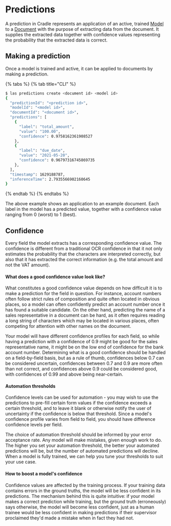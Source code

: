 # Predictions

A prediction in Cradle represents an application of an active, trained [Model](models.md) to a [Document](documents.md) with the purpose of extracting data from the document. It supplies the extracted data together with confidence values representing the probability that the extracted data is correct.

## Making a prediction

Once a model is trained and active, it can be applied to documents by making a prediction.

{% tabs %}
{% tab title="CLI" %}
```bash
$ las predictions create <document id> <model id>
{
  "predictionId": "<prediction id>",
  "modelId": "<model id>",
  "documentId": "<document id>",
  "predictions": [
    {
      "label": "total_amount",
      "value": "100.00",
      "confidence": 0.9758162361908527
    },
    {
      "label": "due_date",
      "value": "2021-05-20",
      "confidence": 0.96797316745869735
    },
  ],
  "timestamp": 1629188787,
  "inferenceTime": 2.7935566902160645
}
```
{% endtab %}
{% endtabs %}

The above example shows an application to an example document. Each label in the model has a predicted value, together with a confidence value ranging from 0 \(worst\) to 1 \(best\).

## Confidence

Every field the model extracts has a corresponding confidence value. The confidence is different from a traditional OCR confidence in that it not only estimates the probability that the characters are interpreted correctly, but also that it has extracted the correct information \(e.g. the total amount and not the VAT amount\). 

#### What does a good confidence value look like?

What constitutes a good confidence value depends on how difficult it is to make a prediction for the field in question. For instance, account numbers often follow strict rules of composition and quite often located in obvious places, so a model can often confidently predict an account number once it has found a suitable candidate. On the other hand, predicting the name of a sales representative in a document can be hard, as it often requires reading a long string of characters which may be located in various places, often competing for attention with other names on the document. 

Your model will have different confidence profiles for each field, so while having a prediction with a confidence of 0.9 might be good for the sales representative name, it might be on the low end of confidence for the bank account number. Determining what is a good confidence should be handled on a field-by-field basis, but as a rule of thumb, confidences below 0.7 can be considered uncertain, confidences between 0.7 and 0.9 are more often than not correct, and confidences above 0.9 could be considered good, with confidences of 0.99 and above being near-certain.

#### Automation thresholds

Confidence levels can be used for automation - you may wish to use the predictions to pre-fill certain form values if the confidence exceeds a certain threshold, and to leave it blank or otherwise notify the user of uncertainty if the confidence is below that threshold. Since a model's confidence profile varies from field to field, you should have difference confidence levels per field.

The choice of automation threshold should be informed by your error acceptance rate. Any model will make mistakes, given enough work to do. The higher you set your automation threshold, the better your automated predictions will be, but the number of automated predictions will decline. When a model is fully trained, we can help you tune your thresholds to suit your use case.

#### How to boost a model's confidence

Confidence values are affected by the training process. If your training data contains errors in the ground truths, the model will be less confident in its predictions. The mechanism behind this is quite intuitive: if your model makes a correct prediction while training, but the ground truth \(erroneously\) says otherwise, the model will become less confident, just as a human trainee would be less confident in making predictions if their supervisor proclaimed they'd made a mistake when in fact they had not.


